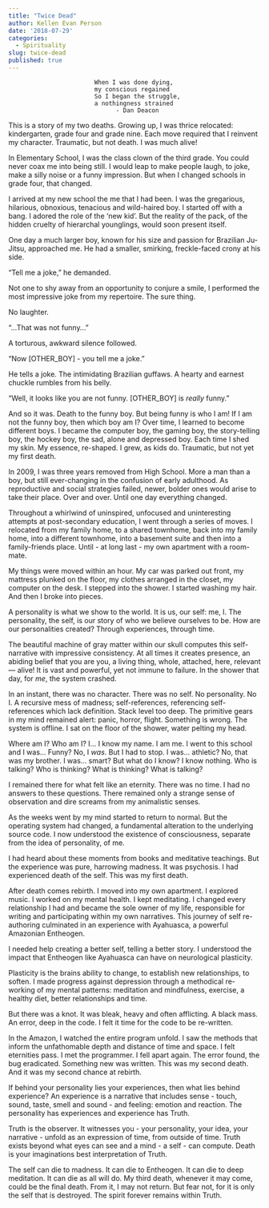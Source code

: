 ```yaml
---
title: "Twice Dead"
author: Kellen Evan Person
date: '2018-07-29'
categories:
  - Spirituality
slug: twice-dead
published: true
---
```


```
                        When I was done dying,
                        my conscious regained
                        So I began the struggle,
                        a nothingness strained
                              - Dan Deacon
```

This is a story of my two deaths. Growing up, I was thrice relocated: kindergarten, grade four and grade nine. Each move required that I reinvent my character. Traumatic, but not death. I was much alive!

In Elementary School, I was the class clown of the third grade. You could never coax me into being still. I would leap to make people laugh, to joke, make a silly noise or a funny impression. But when I changed schools in grade four, that changed.

I arrived at my new school the me that I had been. I was the gregarious, hilarious, obnoxious, tenacious and wild-haired boy. I started off with a bang. I adored the role of the ‘new kid’. But the reality of the pack, of the hidden cruelty of hierarchal younglings, would soon present itself.

One day a much larger boy, known for his size and passion for Brazilian Ju-Jitsu, approached me. He had a smaller, smirking, freckle-faced crony at his side.

“Tell me a joke,” he demanded.

Not one to shy away from an opportunity to conjure a smile, I performed the most impressive joke from my repertoire. The sure thing.

No laughter.

“…That was not funny…”

A torturous, awkward silence followed.

“Now [OTHER_BOY] - you tell me a joke.”

He tells a joke. The intimidating Brazilian guffaws. A hearty and earnest chuckle rumbles from his belly.

“Well, it looks like you are not funny. [OTHER_BOY] is _really_ funny.”

And so it was. Death to the funny boy. But being funny is who I am! If I am not the funny boy, then which boy am I? Over time, I learned to become different boys. I became the computer boy, the gaming boy, the story-telling boy, the hockey boy, the sad, alone and depressed boy. Each time I shed my skin. My essence, re-shaped. I grew, as kids do. Traumatic, but not yet my first death.

In 2009, I was three years removed from High School. More a man than a boy, but still ever-changing in the confusion of early adulthood. As reproductive and social strategies failed, newer, bolder ones would arise to take their place. Over and over. Until one day everything changed.

Throughout a whirlwind of uninspired, unfocused and uninteresting attempts at post-secondary education, I went through a series of moves. I relocated from my family home, to a shared townhome, back into my family home, into a different townhome, into a basement suite and then into a family-friends place. Until - at long last - my own apartment with a room-mate.

My things were moved within an hour. My car was parked out front, my mattress plunked on the floor, my clothes arranged in the closet, my computer on the desk. I stepped into the shower. I started washing my hair. And then I broke into pieces.

A personality is what we show to the world. It is us, our self: me, I. The personality, the self, is our story of who we believe ourselves to be. How are our personalities created? Through experiences, through time.

The beautiful machine of gray matter within our skull computes this self-narrative with impressive consistency. At all times it creates presence, an abiding belief that you are you, a living thing, whole, attached, here, relevant — alive! It is vast and powerful, yet not immune to failure. In the shower that day, for _me_,  the system crashed.

In an instant, there was no character. There was no self. No personality. No I.  A recursive mess of madness; self-references, referencing self-references which lack definition. Stack level too deep. The primitive gears in my mind remained alert: panic, horror, flight. Something is wrong. The system is offline. I sat on the floor of the shower, water pelting my head.

Where am I? Who am I? I… I know my name. I am me. I went to this school and I was… Funny? No, I _was_. But I had to stop. I was… athletic? No, that was my brother. I was… smart? But what do I know? I know nothing. Who is talking? Who is thinking? What is thinking? What is talking?

I remained there for what felt like an eternity. There was no time. I had no answers to these questions. There remained only a strange sense of observation and dire screams from my animalistic senses.

As the weeks went by my mind started to return to normal. But the operating system had changed, a fundamental alteration to the underlying source code. I now understood the existence of consciousness, separate from the idea of personality, of me.

I had heard about these moments from books and meditative teachings. But the experience was pure, harrowing madness. It was psychosis. I had experienced death of the self. This was my first death.

After death comes rebirth. I moved into my own apartment. I explored music. I worked on my mental health. I kept meditating. I changed every relationship I had and became the sole owner of my life, responsible for writing and participating within my own narratives. This journey of self re-authoring culminated in an experience with Ayahuasca, a powerful Amazonian Entheogen.  

I needed help creating a better self, telling a better story. I understood the impact that Entheogen like Ayahuasca can have on neurological plasticity.

Plasticity is the brains ability to change, to establish new relationships, to soften. I made progress against depression through a methodical re-working of my mental patterns: meditation and mindfulness, exercise, a healthy diet, better relationships and time.

But there was a knot. It was bleak, heavy and often afflicting. A black mass. An error, deep in the code. I felt it time for the code to be re-written.

In the Amazon, I watched the entire program unfold. I saw the methods that inform the unfathomable depth and distance of time and space. I felt eternities pass. I met the programmer. I fell apart again. The error found, the bug eradicated. Something new was written. This was my second death. And it was my second chance at rebirth.

If behind your personality lies your experiences, then what lies behind experience? An experience is a narrative that includes sense - touch, sound, taste, smell and sound - and feeling: emotion and reaction. The personality has experiences and experience has Truth.

Truth is the observer. It witnesses you - your personality, your idea, your narrative - unfold as an expression of time, from outside of time. Truth exists beyond what eyes can see and a mind - a self - can compute. Death is your imaginations best interpretation of Truth.

The self can die to madness. It can die to Entheogen. It can die to deep meditation. It can die as all will do. My third death, whenever it may come, could be the final death. From it, I may not return. But fear not, for it is only the self that is destroyed. The spirit forever remains within Truth.
